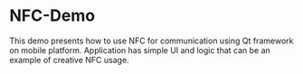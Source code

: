 # NFC-Demo
This demo presents how to use NFC for communication using Qt framework on mobile platform. Application has simple UI and logic that can be an example of creative NFC usage.
